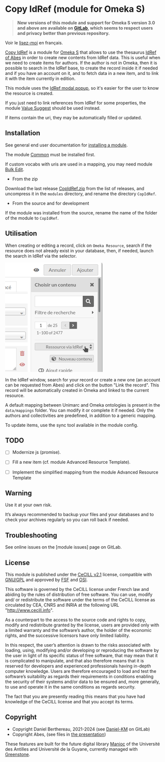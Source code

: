 Copy IdRef (module for Omeka S)
===============================

> __New versions of this module and support for Omeka S version 3.0 and above
> are available on [GitLab], which seems to respect users and privacy better
> than previous repository.__

Voir le [lisez-moi] en français.

[Copy IdRef] is a module for [Omeka S] that allows to use the thesaurus [IdRef of Abes]
in order to create new contents from IdRef data. This is useful when we need to
create items for authors. If the author is not in Omeka, then it is possible to
search in the IdRef base, to create the record inside it if needed and if you
have an account on it, and to fetch data in a new item, and to link it with the
item currently in edition.

This module uses the [IdRef modal popup], so it's easier for the user to know
the resource is created.

If you just need to link references from IdRef for some properties, the module
[Value Suggest] should be used instead.

If items contain the uri, they may be automatically filled or updated.


Installation
------------

See general end user documentation for [installing a module].

The module [Common] must be installed first.

If custom vocabs with uris are used in a mapping, you may need module [Bulk Edit].

* From the zip

Download the last release [CopIdRef.zip] from the list of releases, and uncompress
it in the `modules` directory, and rename the directory `CopIdRef`.

* From the source and for development

If the module was installed from the source, rename the name of the folder of
the module to `CopIdRef`.


Utilisation
-----------

When creating or editing a record, click on `Omeka Resource`, search if the
resource does not already exist in your database, then, if needed, launch the
search in IdRef via the selector.

![button IdRef](data/images/bouton_idref.png)

In the IdRef window, search for your record or create a new one (an account
can be requested from Abes) and click on the button "Link the record". This
record will be automatically created in Omeka and linked to the current
resource.

A default mapping between Unimarc and Omeka ontologies is present in the `data/mappings`
folder. You can modify it or complete it if needed. Only the authors and
collectivities are predefined, in addition to a generic mapping.

To update items, use the sync tool available in the module config.


TODO
----

- [ ] Modernize js (promise).
- [ ] Fill a new item (cf. module Advanced Resource Template).
- [ ] Implement the simplified mapping from the module Advanced Resource Template


Warning
-------

Use it at your own risk.

It’s always recommended to backup your files and your databases and to check
your archives regularly so you can roll back if needed.


Troubleshooting
---------------

See online issues on the [module issues] page on GitLab.


License
-------

This module is published under the [CeCILL v2.1] license, compatible with
[GNU/GPL] and approved by [FSF] and [OSI].

This software is governed by the CeCILL license under French law and abiding by
the rules of distribution of free software. You can use, modify and/ or
redistribute the software under the terms of the CeCILL license as circulated by
CEA, CNRS and INRIA at the following URL "http://www.cecill.info".

As a counterpart to the access to the source code and rights to copy, modify and
redistribute granted by the license, users are provided only with a limited
warranty and the software’s author, the holder of the economic rights, and the
successive licensors have only limited liability.

In this respect, the user’s attention is drawn to the risks associated with
loading, using, modifying and/or developing or reproducing the software by the
user in light of its specific status of free software, that may mean that it is
complicated to manipulate, and that also therefore means that it is reserved for
developers and experienced professionals having in-depth computer knowledge.
Users are therefore encouraged to load and test the software’s suitability as
regards their requirements in conditions enabling the security of their systems
and/or data to be ensured and, more generally, to use and operate it in the same
conditions as regards security.

The fact that you are presently reading this means that you have had knowledge
of the CeCILL license and that you accept its terms.


Copyright
---------

* Copyright Daniel Berthereau, 2021-2024 (see [Daniel-KM] on GitLab)
* Copyright Abes, (see files in [the presentation])

These features are built for the future digital library [Manioc] of the
Université des Antilles and Université de la Guyane, currently managed with
[Greenstone].


[Copy IdRef]: https://gitlab.com/Daniel-KM/Omeka-S-module-CopIdRef
[lisez-moi]: https://gitlab.com/Daniel-KM/Omeka-S-module-CopIdRef/blob/master/LISEZMOI.md
[Omeka S]: https://omeka.org/s
[IdRef of Abes]: https://www.idref.fr
[IdRef modal popup]: http://documentation.abes.fr/aideidrefdeveloppeur/index.html#installation
[Value Suggest]: https://github.com/omeka-s-modules/ValueSuggest
[Installing a module]: https://omeka.org/s/docs/user-manual/modules/#installing-modules
[Common]: https://gitlab.com/Daniel-KM/Omeka-S-module-Common
[CopIdRef.zip]: https://gitlab.com/Daniel-KM/Omeka-S-module-CopIdRef/-/releases
[Bulk Edit]: https://gitlab.com/Daniel-KM/Omeka-S-module-BulkEdit
[modules issues]: https://gitlab.com/Daniel-KM/Omeka-S-module-CopIdRef/-/issues
[CeCILL v2.1]: https://www.cecill.info/licences/Licence_CeCILL_V2.1-en.html
[GNU/GPL]: https://www.gnu.org/licenses/gpl-3.0.html
[FSF]: https://www.fsf.org
[OSI]: http://opensource.org
[MIT]: http://opensource.org/licenses/MIT
[the presentation]: http://documentation.abes.fr/aideidrefdeveloppeur/index.html
[Manioc]: http://www.manioc.org
[Greenstone]: http://www.greenstone.org
[GitLab]: https://gitlab.com/Daniel-KM
[Daniel-KM]: https://gitlab.com/Daniel-KM "Daniel Berthereau"
